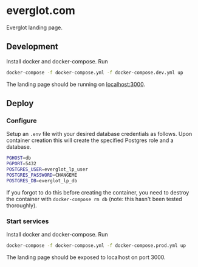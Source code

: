# everglot.com

Everglot landing page.

## Development

Install docker and docker-compose. Run

```bash
docker-compose -f docker-compose.yml -f docker-compose.dev.yml up
```

The landing page should be running on [localhost:3000](http://localhost:3000).

## Deploy

### Configure

Setup an `.env` file with your desired database credentials as follows. Upon container creation this will create the specified Postgres role and a database.

```bash
PGHOST=db
PGPORT=5432
POSTGRES_USER=everglot_lp_user
POSTGRES_PASSWORD=CHANGEME
POSTGRES_DB=everglot_lp_db
```

If you forgot to do this before creating the container, you need to destroy the container with `docker-compose rm db` (note: this hasn't been tested thoroughly).

### Start services

Install docker and docker-compose. Run

```bash
docker-compose -f docker-compose.yml -f docker-compose.prod.yml up
```

The landing page should be exposed to localhost on port 3000.
